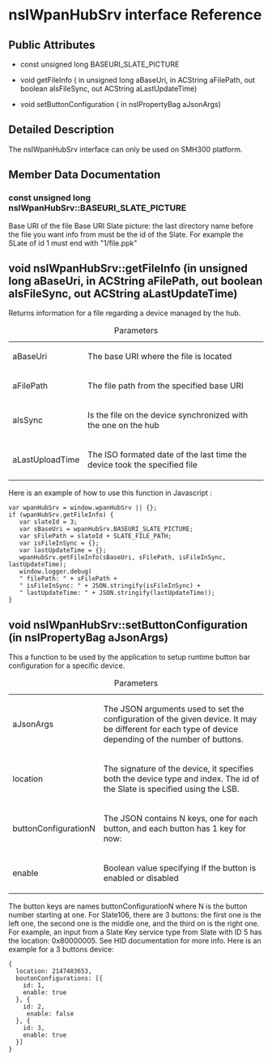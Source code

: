 nsIWpanHubSrv interface Reference
=================================

Public Attributes
-----------------

-   const unsigned long BASEURI\_SLATE\_PICTURE

-   void getFileInfo ( in unsigned long aBaseUri, in ACString aFilePath, out boolean aIsFileSync, out ACString aLastUpdateTime)

<!-- -->

-   void setButtonConfiguration ( in nsIPropertyBag aJsonArgs)

Detailed Description
--------------------

The nsIWpanHubSrv interface can only be used on SMH300 platform.

Member Data Documentation
-------------------------

### const unsigned long nsIWpanHubSrv::BASEURI\_SLATE\_PICTURE

Base URI of the file Base URI Slate picture: the last directory name before the file you want info from must be the id of the Slate. For example the SLate of id 1 must end with "1/file.ppk"

void nsIWpanHubSrv::getFileInfo (in unsigned long aBaseUri, in ACString aFilePath, out boolean aIsFileSync, out ACString aLastUpdateTime)
-----------------------------------------------------------------------------------------------------------------------------------------

Returns information for a file regarding a device managed by the hub.

<table>
<caption>Parameters</caption>
<colgroup>
<col width="20%" />
<col width="80%" />
</colgroup>
<tbody>
<tr class="odd">
<td align="left">aBaseUri</td>
<td align="left"><p>The base URI where the file is located</p></td>
</tr>
<tr class="even">
<td align="left">aFilePath</td>
<td align="left"><p>The file path from the specified base URI</p></td>
</tr>
<tr class="odd">
<td align="left">aIsSync</td>
<td align="left"><p>Is the file on the device synchronized with the one on the hub</p></td>
</tr>
<tr class="even">
<td align="left">aLastUploadTime</td>
<td align="left"><p>The ISO formated date of the last time the device took the specified file</p></td>
</tr>
</tbody>
</table>

Here is an example of how to use this function in Javascript :

    var wpanHubSrv = window.wpanHubSrv || {};
    if (wpanHubSrv.getFileInfo) {
       var slateId = 3;
       var sBaseUri = wpanHubSrv.BASEURI_SLATE_PICTURE;
       var sFilePath = slateId + SLATE_FILE_PATH;
       var isFileInSync = {};
       var lastUpdateTime = {};
       wpanHubSrv.getFileInfo(sBaseUri, sFilePath, isFileInSync, lastUpdateTime);
       window.logger.debug(
       " filePath: " + sFilePath +
       " isFileInSync: " + JSON.stringify(isFileInSync) +
       " lastUpdateTime: " + JSON.stringify(lastUpdateTime));
    }

void nsIWpanHubSrv::setButtonConfiguration (in nsIPropertyBag aJsonArgs)
------------------------------------------------------------------------

This a function to be used by the application to setup runtime button bar configuration for a specific device.

<table>
<caption>Parameters</caption>
<colgroup>
<col width="20%" />
<col width="80%" />
</colgroup>
<tbody>
<tr class="odd">
<td align="left">aJsonArgs</td>
<td align="left"><p>The JSON arguments used to set the configuration of the given device. It may be different for each type of device depending of the number of buttons.</p></td>
</tr>
<tr class="even">
<td align="left">location</td>
<td align="left"><p>The signature of the device, it specifies both the device type and index. The id of the Slate is specified using the LSB.</p></td>
</tr>
<tr class="odd">
<td align="left">buttonConfigurationN</td>
<td align="left"><p>The JSON contains N keys, one for each button, and each button has 1 key for now:</p></td>
</tr>
<tr class="even">
<td align="left">enable</td>
<td align="left"><p>Boolean value specifying if the button is enabled or disabled</p></td>
</tr>
</tbody>
</table>

The button keys are names buttonConfigurationN where N is the button number starting at one. For Slate106, there are 3 buttons: the first one is the left one, the second one is the middle one, and the third on is the right one. For example, an input from a Slate Key service type from Slate with ID 5 has the location: 0x80000005. See HID documentation for more info. Here is an example for a 3 buttons device:

    {
      location: 2147483653,
      boutonConfigurations: [{
        id: 1,
        enable: true
      }, {
        id: 2,
         enable: false
      }, {
        id: 3,
        enable: true
      }]
    }
